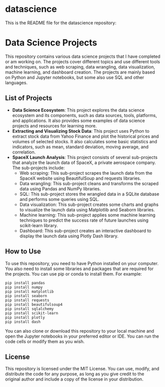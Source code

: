 # datascience
This is the README file for the datascience repository:

# Data Science Projects

This repository contains various data science projects that I have completed or am working on. The projects cover different topics and use different tools and techniques, such as web scraping, data wrangling, data visualization, machine learning, and dashboard creation. The projects are mainly based on Python and Jupyter notebooks, but some also use SQL and other languages.

## List of Projects

- **Data Science Ecosystem**: This project explores the data science ecosystem and its components, such as data sources, tools, platforms, and applications. It also provides some examples of data science projects and resources for learning more.
- **Extracting and Visualizing Stock Data**: This project uses Python to extract stock data from Yahoo Finance and plot the historical prices and volumes of selected stocks. It also calculates some basic statistics and indicators, such as mean, standard deviation, moving average, and correlation.
- **SpaceX Launch Analysis**: This project consists of several sub-projects that analyze the launch data of SpaceX, a private aerospace company. The sub-projects include:
  - Web scraping: This sub-project scrapes the launch data from the SpaceX website using BeautifulSoup and requests libraries.
  - Data wrangling: This sub-project cleans and transforms the scraped data using Pandas and NumPy libraries.
  - SQL: This sub-project stores the wrangled data in a SQLite database and performs some queries using SQL.
  - Data visualization: This sub-project creates some charts and graphs to visualize the launch data using Matplotlib and Seaborn libraries.
  - Machine learning: This sub-project applies some machine learning techniques to predict the success rate of future launches using scikit-learn library.
  - Dashboard: This sub-project creates an interactive dashboard to display the launch data using Plotly Dash library.

## How to Use

To use this repository, you need to have Python installed on your computer. You also need to install some libraries and packages that are required for the projects. You can use pip or conda to install them. For example:

```
pip install pandas
pip install numpy
pip install matplotlib
pip install seaborn
pip install requests
pip install beautifulsoup4
pip install sqlalchemy
pip install scikit-learn
pip install plotly
pip install dash
```

You can also clone or download this repository to your local machine and open the Jupyter notebooks in your preferred editor or IDE. You can run the code cells or modify them as you wish.

## License

This repository is licensed under the MIT License. You can use, modify, and distribute the code for any purpose, as long as you give credit to the original author and include a copy of the license in your distribution.
